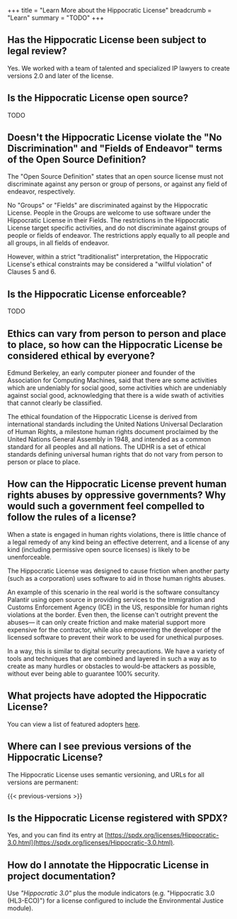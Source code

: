 +++
title = "Learn More about the Hippocratic License"
breadcrumb = "Learn"
summary = "TODO"
+++

## Has the Hippocratic License been subject to legal review?
Yes. We worked with a team of talented and specialized IP lawyers to create versions 2.0 and later of the license.

## Is the Hippocratic License open source?
TODO

## Doesn't the Hippocratic License violate the "No Discrimination" and "Fields of Endeavor" terms of the Open Source Definition?
The "Open Source Definition" states that an open source license must not discriminate against any person or group of persons, or against any field of endeavor, respectively.

No "Groups" or "Fields" are discriminated against by the Hippocratic License. People in the Groups are welcome to use software under the Hippocratic License in their Fields. The restrictions in the Hippocratic License target specific activities, and do not discriminate against groups of people or fields of endeavor. The restrictions apply equally to all people and all groups, in all fields of endeavor.

However, within a strict "traditionalist" interpretation, the Hippocratic License's ethical constraints may be considered a "willful violation" of Clauses 5 and 6.

## Is the Hippocratic License enforceable?
TODO

## Ethics can vary from person to person and place to place, so how can the Hippocratic License be considered ethical by everyone?
Edmund Berkeley, an early computer pioneer and founder of the Association for Computing Machines, said that there are some activities which are undeniably for social good, some activities which are undeniably against social good, acknowledging that there is a wide swath of activities that cannot clearly be classified.

The ethical foundation of the Hippocratic License is derived from international standards including the United Nations Universal Declaration of Human Rights, a milestone human rights document proclaimed by the United Nations General Assembly in 1948, and intended as a common standard for all peoples and all nations. The UDHR is a set of ethical standards defining universal human rights that do not vary from person to person or place to place.

## How can the Hippocratic License prevent human rights abuses by oppressive governments? Why would such a government feel compelled to follow the rules of a license?
When a state is engaged in human rights violations, there is little chance of a legal remedy of any kind being an effective deterrent, and a license of any kind (including permissive open source licenses) is likely to be unenforceable.

The Hippocratic License was designed to cause friction when another party (such as a corporation) uses software to aid in those human rights abuses.

An example of this scenario in the real world is the software consultancy Palantir using open source in providing services to the Immigration and Customs Enforcement Agency (ICE) in the US, responsible for human rights violations at the border. Even then, the license can't outright prevent the abuses— it can only create friction and make material support more expensive for the contractor, while also empowering the developer of the licensed software to prevent their work to be used for unethical purposes.

In a way, this is similar to digital security precautions. We have a variety of tools and techniques that are combined and layered in such a way as to create as many hurdles or obstacles to would-be attackers as possible, without ever being able to guarantee 100% security.

## What projects have adopted the Hippocratic License?
You can view a list of featured adopters [here](/adopters).

## Where can I see previous versions of the Hippocratic License?
The Hippocratic License uses semantic versioning, and URLs for all versions are permanent:

{{< previous-versions >}}

## Is the Hippocratic License registered with SPDX?
Yes, and you can find its entry at [https://spdx.org/licenses/Hippocratic-3.0.html](https://spdx.org/licenses/Hippocratic-3.0.html).

## How do I annotate the Hippocratic License in project documentation?
Use *"Hippocratic 3.0"* plus the module indicators (e.g. "Hippocratic 3.0 (HL3-ECO)") for a license configured to include the Environmental Justice module).
